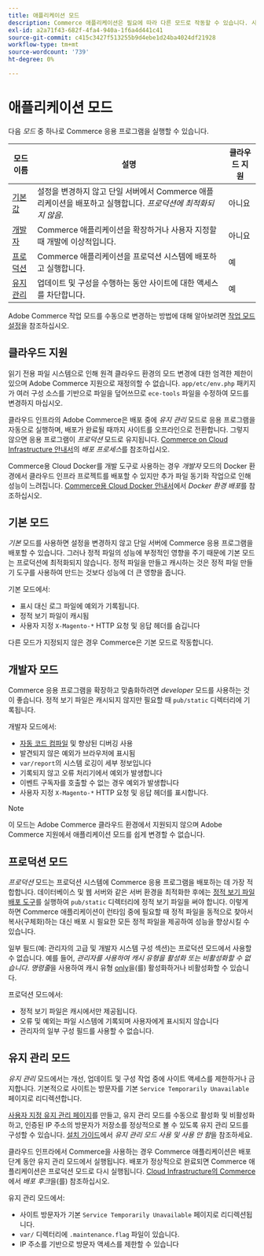 ```yaml
---
title: 애플리케이션 모드
description: Commerce 애플리케이션은 필요에 따라 다른 모드로 작동할 수 있습니다. 사용 가능한 애플리케이션 모드의 세부 목록을 봅니다.
exl-id: a2a71f43-682f-4fa4-940a-1f6a4d441c41
source-git-commit: c415c3427f513255b9d4ebe1d24ba4024df21928
workflow-type: tm+mt
source-wordcount: '739'
ht-degree: 0%

---
```


# 애플리케이션 모드

다음 _모드_ 중 하나로 Commerce 응용 프로그램을 실행할 수 있습니다.

| 모드 이름 | 설명 | 클라우드 지원 |
| ------------------------ | ------------------- | ------------- |
| [기본값](#default-mode) | 설정을 변경하지 않고 단일 서버에서 Commerce 애플리케이션을 배포하고 실행합니다. _프로덕션에 최적화되지 않음_. | 아니요 |
| [개발자](#developer-mode) | Commerce 애플리케이션을 확장하거나 사용자 지정할 때 개발에 이상적입니다. | 아니요 |
| [프로덕션](#production-mode) | Commerce 애플리케이션을 프로덕션 시스템에 배포하고 실행합니다. | 예 |
| [유지 관리](#maintenance-mode) | 업데이트 및 구성을 수행하는 동안 사이트에 대한 액세스를 차단합니다. | 예 |

Adobe Commerce 작업 모드를 수동으로 변경하는 방법에 대해 알아보려면 [작업 모드 설정](../cli/set-mode.md)을 참조하십시오.

## 클라우드 지원

읽기 전용 파일 시스템으로 인해 원격 클라우드 환경의 모드 변경에 대한 엄격한 제한이 있으며 Adobe Commerce 지원으로 재정의할 수 없습니다. `app/etc/env.php` 패키지가 여러 구성 소스를 기반으로 파일을 덮어쓰므로 `ece-tools` 파일을 수정하여 모드를 변경하지 마십시오.

클라우드 인프라의 Adobe Commerce은 배포 중에 _유지 관리_ 모드로 응용 프로그램을 자동으로 실행하며, 배포가 완료될 때까지 사이트를 오프라인으로 전환합니다. 그렇지 않으면 응용 프로그램이 _프로덕션_ 모드로 유지됩니다. [Commerce on Cloud Infrastructure 안내서](https://experienceleague.adobe.com/docs/commerce-cloud-service/user-guide/develop/deploy/process.html?lang=ko#deploy-phase)의 _배포 프로세스_&#x200B;를 참조하십시오.

Commerce용 Cloud Docker를 개발 도구로 사용하는 경우 _개발자_ 모드의 Docker 환경에서 클라우드 인프라 프로젝트를 배포할 수 있지만 추가 파일 동기화 작업으로 인해 성능이 느려집니다. [Commerce용 Cloud Docker 안내서](https://developer.adobe.com/commerce/cloud-tools/docker/deploy/#launch-mode)에서 _Docker 환경 배포_&#x200B;를 참조하십시오.


## 기본 모드

_기본_ 모드를 사용하면 설정을 변경하지 않고 단일 서버에 Commerce 응용 프로그램을 배포할 수 있습니다. 그러나 정적 파일의 성능에 부정적인 영향을 주기 때문에 기본 모드는 프로덕션에 최적화되지 않습니다. 정적 파일을 만들고 캐시하는 것은 정적 파일 만들기 도구를 사용하여 만드는 것보다 성능에 더 큰 영향을 줍니다.

기본 모드에서:

- 표시 대신 로그 파일에 예외가 기록됩니다.
- 정적 보기 파일이 캐시됨
- 사용자 지정 `X-Magento-*` HTTP 요청 및 응답 헤더를 숨깁니다

다른 모드가 지정되지 않은 경우 Commerce은 기본 모드로 작동합니다.

## 개발자 모드

Commerce 응용 프로그램을 확장하고 맞춤화하려면 _developer_ 모드를 사용하는 것이 좋습니다. 정적 보기 파일은 캐시되지 않지만 필요할 때 `pub/static` 디렉터리에 기록됩니다.

개발자 모드에서:

- [자동 코드 컴파일](../cli/code-compiler.md) 및 향상된 디버깅 사용
- 발견되지 않은 예외가 브라우저에 표시됨
- `var/report`의 시스템 로깅이 세부 정보입니다
- 기록되지 않고 오류 처리기에서 예외가 발생합니다
- 이벤트 구독자를 호출할 수 없는 경우 예외가 발생합니다
- 사용자 지정 `X-Magento-*` HTTP 요청 및 응답 헤더를 표시합니다.

>[!NOTE]
>
>이 모드는 Adobe Commerce 클라우드 환경에서 지원되지 않으며 Adobe Commerce 지원에서 애플리케이션 모드를 쉽게 변경할 수 없습니다.

## 프로덕션 모드

_프로덕션_ 모드는 프로덕션 시스템에 Commerce 응용 프로그램을 배포하는 데 가장 적합합니다. 데이터베이스 및 웹 서버와 같은 서버 환경을 최적화한 후에는 [정적 보기 파일 배포 도구](../cli/static-view-file-deployment.md)를 실행하여 `pub/static` 디렉터리에 정적 보기 파일을 써야 합니다. 이렇게 하면 Commerce 애플리케이션이 런타임 중에 필요할 때 정적 파일을 동적으로 찾아서 복사(구체화)하는 대신 배포 시 필요한 모든 정적 파일을 제공하여 성능을 향상시킬 수 있습니다.

일부 필드(예: 관리자의 고급 및 개발자 시스템 구성 섹션)는 프로덕션 모드에서 사용할 수 없습니다. 예를 들어, _관리자를 사용하여 캐시 유형을 활성화 또는 비활성화할 수 없습니다_. _명령줄_&#x200B;을 사용하여 캐시 유형 [only](../cli/manage-cache.md#config-cli-subcommands-cache-en)을(를) 활성화하거나 비활성화할 수 있습니다.

프로덕션 모드에서:

- 정적 보기 파일은 캐시에서만 제공됩니다.
- 오류 및 예외는 파일 시스템에 기록되며 사용자에게 표시되지 않습니다
- 관리자의 일부 구성 필드를 사용할 수 없습니다.

## 유지 관리 모드

_유지 관리_ 모드에서는 개선, 업데이트 및 구성 작업 중에 사이트 액세스를 제한하거나 금지합니다. 기본적으로 사이트는 방문자를 기본 `Service Temporarily Unavailable` 페이지로 리디렉션합니다.

[사용자 지정 유지 관리 페이지](../../upgrade/troubleshooting/maintenance-mode-options.md)를 만들고, 유지 관리 모드를 수동으로 활성화 및 비활성화하고, 인증된 IP 주소의 방문자가 저장소를 정상적으로 볼 수 있도록 유지 관리 모드를 구성할 수 있습니다. [설치 가이드](../../installation/tutorials/maintenance-mode.md)에서 _유지 관리 모드 사용 및 사용 안 함_&#x200B;을 참조하세요.

클라우드 인프라에서 Commerce을 사용하는 경우 Commerce 애플리케이션은 배포 단계 동안 유지 관리 모드에서 실행됩니다. 배포가 정상적으로 완료되면 Commerce 애플리케이션은 프로덕션 모드로 다시 실행됩니다. [Cloud Infrastructure의 Commerce](https://experienceleague.adobe.com/docs/commerce-cloud-service/user-guide/develop/deploy/best-practices.html?lang=ko#phase-5%3A-deployment-hooks)에서 _배포 후크_&#x200B;을(를) 참조하십시오.

유지 관리 모드에서:

- 사이트 방문자가 기본 `Service Temporarily Unavailable` 페이지로 리디렉션됩니다.
- `var/` 디렉터리에 `.maintenance.flag` 파일이 있습니다.
- IP 주소를 기반으로 방문자 액세스를 제한할 수 있습니다
